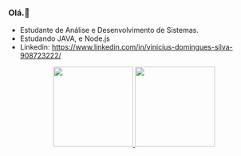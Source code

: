### Olá.👋

- Estudante de Análise e Desenvolvimento de Sistemas.
- Estudando JAVA, e Node.js
- Linkedin: https://www.linkedin.com/in/vinicius-domingues-silva-908723222/

<div align="center">
  <a href="https://github.com/ViniciusDSS">
  <img height="160em" src="https://github-readme-stats.vercel.app/api?username=ViniciusDSS&show_icons=false&theme=tokyonight&include_all_commits=true&count_private=true"/>
  <img height="160em" src="https://github-readme-stats.vercel.app/api/top-langs/?username=ViniciusDSS&layout=compact&langs_count=7&theme=tokyonight"/>
</div>
